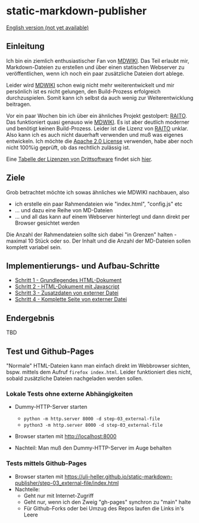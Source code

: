 static-markdown-publisher
=========================

[English version (not yet available)](README-en.md)

Einleitung
----------

Ich bin ein ziemlich enthusiastischer Fan von [MDWIKI][MDWIKI].
Das Teil erlaubt mir, Markdown-Dateien zu erstellen und über einen
statischen Webserver zu veröffentlichen, wenn ich noch ein paar
zusätzliche Dateien dort ablege.

Leider wird [MDWIKI][MDWIKI] schon ewig nicht mehr weiterentwickelt
und mir persönlich ist es nicht gelungen, den Build-Prozess erfolgreich
durchzuspielen. Somit kann ich selbst da auch wenig zur Weiterentwicklung
beitragen.

Vor ein paar Wochen bin ich über ein ähnliches Projekt gestolpert:
[RAITO][RAITO]. Das funktioniert quasi genauso wie [MDWIKI][MDWIKI].
Es ist aber deutlich moderner und benötigt keinen Build-Prozess.
Leider ist die Lizenz von [RAITO][RAITO] unklar. Also kann ich
es auch nicht dauerhaft verwenden und muß was eigenes entwickeln.
Ich möchte die [Apache 2.0 License][LICENSE] verwenden, habe aber
noch nicht 100%ig geprüft, ob das rechtlich zulässig ist.

Eine [Tabelle der Lizenzen von Drittsoftware][LICENSE-OTHERS]
findet sich [hier][LICENSE-OTHERS].

Ziele
-----

Grob betrachtet möchte ich sowas ähnliches wie MDWIKI nachbauen, also

- ich erstelle ein paar Rahmendateien wie "index.html", "config.js" etc
- ... und dazu eine Reihe von MD-Dateien
- ... und all das kann auf einem Webserver hinterlegt und dann direkt
  per Browser gesichtet werden

Die Anzahl der Rahmendateien sollte sich dabei "in Grenzen" halten - maximal
10 Stück oder so. Der Inhalt und die Anzahl der MD-Dateien sollen komplett
variabel sein.

Implementierungs- und Aufbau-Schritte
-------------------------------------

* [Schritt 1 - Grundlegendes HTML-Dokument](step-01_basic-html/README.md)
* [Schritt 2 - HTML-Dokument mit Javascript](step-02_html-with-javascript/README.md)
* [Schritt 3 - Zusatzdaten von externer Datei](step-03_external-file/README.md)
* [Schritt 4 - Komplette Seite von externer Datei](step-04_complete-page/README.md)

Endergebnis
-----------

TBD

Test und Github-Pages
---------------------

"Normale" HTML-Dateien kann man
einfach direkt im Webbrowser sichten, bspw. mittels dem
Aufruf `firefox index.html`. Leider funktioniert
dies nicht, sobald zusätzliche Dateien nachgeladen werden sollen.

### Lokale Tests ohne externe Abhängigkeiten

- Dummy-HTTP-Server starten

    - `python -m http.server 8000 -d step-03_external-file`
    - `python3 -m http.server 8000 -d step-03_external-file`

- Browser starten mit [http://localhost:8000][LOCALHOST]

- Nachteil: Man muß den Dummy-HTTP-Server im Auge behalten

### Tests mittels Github-Pages

- Browser starten mit <https://uli-heller.github.io/static-markdown-publisher/step-03_external-file/index.html>
- Nachteile:
    - Geht nur mit Internet-Zugriff
    - Geht nur, wenn ich den Zweig "gh-pages" synchron zu "main" halte
    - Für Github-Forks oder bei Umzug des Repos laufen die Links in's Leere

[MDWIKI]: http://www.mdwiki.info/
[RAITO]: https://github.com/arnaudsm/raito/
[LICENSE]: LICENSE.md
[LICENSE-OTHERS]: LICENSE-OTHERS.md
[LOCALHOST]: http://localhost:8000
